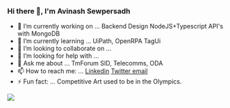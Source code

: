 ### Hi there 👋, I'm Avinash Sewpersadh

- 🔭 I’m currently working on ... Backend Design NodeJS+Typescript API's with MongoDB 
- 🌱 I’m currently learning ... UiPath, OpenRPA TagUi
- 👯 I’m looking to collaborate on ... 
- 🤔 I’m looking for help with ...
- 💬 Ask me about ... TmForum SID, Telecomms, ODA
- 📫 How to reach me: ... [Linkedin](https://linkedin.com/in/avinashsewpersadh)        [Twitter ](https://twitter.com/asewpersadh)     [email](mailto:avi.ukzn@gmail.com)
- ⚡ Fun fact: ... Competitive Art used to be in the Olympics.

<img src="https://github-readme-stats.vercel.app/api?username=dotavi&&show_icons=true&title_color=ffffff&icon_color=bb2acf&text_color=daf7dc&bg_color=151515">
